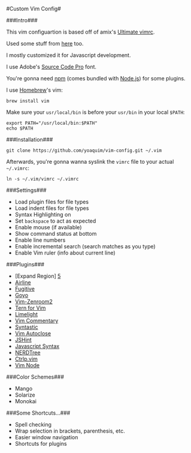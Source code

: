 #Custom Vim Config#

###Intro###

This vim configuartion is based off of amix's [Ultimate vimrc][1].

Used some stuff from [here][90] too.

I mostly customized it for Javascript development.

I use Adobe's [Source Code Pro][4] font.

You're gonna need [npm][2] (comes bundled with [Node.js][2]) for some plugins.

I use [Homebrew][3]'s vim: 

```Shell
brew install vim
```

Make sure your `usr/local/bin` is before your `usr/bin` in your local `$PATH`:

```Shell
export PATH="/usr/local/bin:$PATH"
echo $PATH
```

###Installation###

```Shell
git clone https://github.com/yoaquim/vim-config.git ~/.vim
```

Afterwards, you're gonna wanna syslink the `vimrc` file to your actual `~/.vimrc`:
			
```Shell
ln -s ~/.vim/vimrc ~/.vimrc
```

###Settings###

* Load plugin files for file types
* Load indent files for file types
* Syntax Highlighting on
* Set `backspace` to act as expected
* Enable mouse (if available)
* Show command status at bottom
* Enable line numbers
* Enable incremental search (search matches as you type)
* Enable Vim ruler (info about current line)

###Plugins###

* [Expand Region] [5]
* [Airline][6]
* [Fugitive][7]
* [Goyo][8]
* [Vim-Zenroom2][9]
* [Tern for Vim][10]
* [Limelight][11]
* [Vim Commentary][12]
* [Syntastic][13]
* [Vim Autoclose][14]
* [JSHint][15]
* [Javascript Syntax][16]
* [NERDTree][17]
* [Ctrlp.vim][18]
* [Vim Node][19]

###Color Schemes###

* Mango
* Solarize
* Monokai

###Some Shortcuts...###

* Spell checking
* Wrap selection in brackets, parenthesis, etc.
* Easier window navigation
* Shortcuts for plugins

[1]:https://github.com/amix/vimrc
[2]:http://nodejs.org/
[3]:http://brew.sh/
[4]:http://store1.adobe.com/cfusion/store/html/index.cfm?event=displayFontPackage&code=1960
[5]:https://github.com/terryma/vim-expand-region
[6]:https://github.com/bling/vim-airline
[7]:https://github.com/tpope/vim-fugitive
[8]:https://github.com/junegunn/goyo.vim
[9]:https://github.com/amix/vim-zenroom2
[10]:https://github.com/marijnh/tern_for_vim
[11]:https://github.com/junegunn/limelight.vim
[12]:https://github.com/tpope/vim-commentary
[13]:https://github.com/scrooloose/syntastic
[14]:https://github.com/Townk/vim-autoclose
[15]:https://github.com/walm/jshint.vim
[16]:https://github.com/jelera/vim-javascript-syntax
[17]:https://github.com/scrooloose/nerdtree
[18]:https://github.com/kien/ctrlp.vim
[19]:https://github.com/moll/vim-node
[90]:https://github.com/joyent/node/wiki/Vim-Plugins
